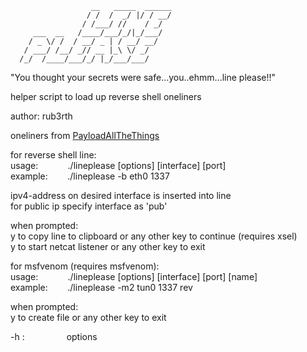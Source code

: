 
  
                      __   _____  ______
                     / /  /  _/ |/ / __/
                    / /___/ //    / _/  
         ___  __   /____/___/_/|_/___/  
        / _ \/ /  / __/ _ | / __/ __/   
       / ___/ /__/ _// __ |_\ \/ _/     
      /_/  /____/___/_/ |_/___/___/     

"You thought your secrets were safe...you..ehmm...line please!!"

helper script to load up reverse shell oneliners

author: rub3rth

oneliners from [PayloadAllTheThings](https://github.com/swisskyrepo/PayloadsAllTheThings)


for reverse shell line:<br>
usage: &nbsp;&nbsp;&nbsp;&nbsp;&nbsp;&nbsp;&nbsp;&nbsp;&nbsp;&nbsp;&nbsp;./lineplease [options] [interface] [port]<br>
example: &nbsp;&nbsp;&nbsp;&nbsp;&nbsp;&nbsp;	./lineplease -b eth0 1337<br>

ipv4-address on desired interface is inserted into line<br>
for public ip specify interface as 'pub'

when prompted:<br>  y to copy line to clipboard or any other key to continue (requires xsel)<br>
		y to start netcat listener or any other key to exit

for msfvenom (requires msfvenom):<br>
usage:&nbsp;&nbsp;&nbsp;&nbsp;&nbsp;&nbsp;&nbsp;&nbsp;&nbsp;&nbsp;&nbsp;&nbsp;./lineplease [options] [interface] [port] [name]<br>
example:&nbsp;&nbsp;&nbsp;&nbsp;&nbsp;&nbsp;&nbsp;&nbsp;./lineplease -m2 tun0 1337 rev<br>

when prompted:<br> 	y to create file or any other key to exit

-h :&nbsp;&nbsp;&nbsp;&nbsp;&nbsp;&nbsp;&nbsp;&nbsp;&nbsp;&nbsp;&nbsp;&nbsp;&nbsp;&nbsp;&nbsp;&nbsp;		options
